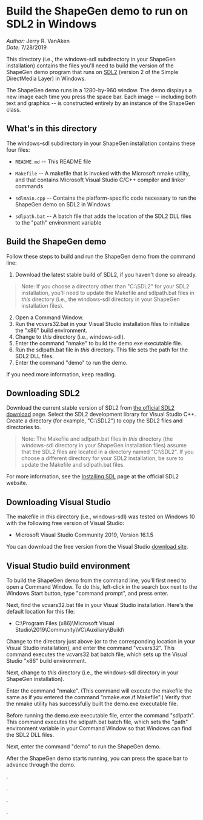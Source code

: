 Build the ShapeGen demo to run on SDL2 in Windows
=================================================

_Author:_ Jerry R. VanAken  
_Date:_ 7/28/2019

This directory (i.e., the windows-sdl subdirectory in your ShapeGen installation) contains the files you'll need to build the version of the ShapeGen demo program that runs on [SDL2](https://wiki.libsdl.org/FrontPage) (version 2 of the Simple DirectMedia Layer) in Windows.

The ShapeGen demo runs in a 1280-by-960 window. The demo displays a new image each time you press the space bar. Each image -- including both text and graphics -- is constructed entirely by an instance of the ShapeGen class.

## What's in this directory

The windows-sdl subdirectory in your ShapeGen installation contains these four files:

* `README.md` -- This README file

* `Makefile` -- A makefile that is invoked with the Microsoft nmake utility, and that contains Microsoft Visual Studio C/C++ compiler and linker commands

* `sdlmain.cpp` -- Contains the platform-specific code necessary to run the ShapeGen demo on SDL2 in Windows

* `sdlpath.bat` -- A batch file that adds the location of the SDL2 DLL files to the "path" environment variable

## Build the ShapeGen demo

Follow these steps to build and run the ShapeGen demo from the command line:

1. Download the latest stable build of SDL2, if you haven't done so already. 
>Note: If you choose a directory other than "C:\SDL2" for your SDL2 installation, you'll need to update the Makefile and sdlpath.bat files in _this_ directory (i.e., the windows-sdl directory in your ShapeGen installation files).
2. Open a Command Window.
3. Run the vcvars32.bat in your Visual Studio installation files to initialize the "x86" build environment.
4. Change to _this_ directory (i.e., windows-sdl).
5. Enter the command "nmake" to build the demo.exe executable file.
6. Run the sdlpath.bat file in _this_ directory. This file sets the path for the SDL2 DLL files.
7. Enter the command "demo" to run the demo.

If you need more information, keep reading.

## Downloading SDL2

Download the current stable version of SDL2 from [the official SDL2 download](https://www.libsdl.org/download-2.0.php) page. Select the SDL2 development library for Visual Studio C++. Create a directory (for example, "C:\SDL2") to copy the SDL2 files and directories to.

>Note: The Makefile and sdlpath.bat files in _this_ directory (the windows-sdl directory in your ShapeGen installation files) assume that the SDL2 files are located in a directory named "C:\SDL2". If you choose a different directory for your SDL2 installation, be sure to update the Makefile and sdlpath.bat files.

For more information, see the [Installing SDL](https://wiki.libsdl.org/Installation) page at the official SDL2 website.

## Downloading Visual Studio

The makefile in _this_ directory (i.e., windows-sdl) was tested on Windows 10 with the following free version of Visual Studio:
* Microsoft Visual Studio Community 2019, Version 16.1.5

You can download the free version from the Visual Studio [download site](https://visualstudio.microsoft.com/vs/).

## Visual Studio build environment

To build the ShapeGen demo from the command line, you'll first need to open a Command Window. To do this, left-click in the search box next to the Windows Start button, type "command prompt", and press enter.

Next, find the vcvars32.bat file in your Visual Studio installation. Here's the default location for this file:

* C:\Program Files (x86)\Microsoft Visual Studio\2019\Community\VC\Auxiliary\Build\

Change to the directory just above (or to the corresponding location in your Visual Studio installation), and enter the command "vcvars32". This command executes the vcvars32.bat batch file, which sets up the Visual Studio "x86" build environment.

Next, change to _this_ directory (i.e., the windows-sdl directory in your ShapeGen installation).

Enter the command "nmake". (This command will execute the makefile the same as if you entered the command "nmake.exe /f Makefile".) Verify that the nmake utility has successfully built the demo.exe executable file.

Before running the demo.exe executable file, enter the command "sdlpath". This command executes the sdlpath.bat batch file, which sets the "path" environment variable in your Command Window so that Windows can find the SDL2 DLL files. 

Next, enter the command "demo" to run the ShapeGen demo.

After the ShapeGen demo starts running, you can press the space bar to advance through the demo.

.

.

.

.
